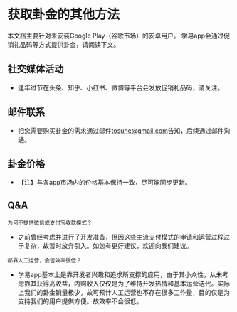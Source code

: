 # 获取卦金的其他方法
本文档主要针对未安装Google Play（谷歌市场）的安卓用户。
学易app会通过促销礼品码等方式提供卦金，请阅读下文。
## 社交媒体活动
- 逢年过节在头条、知乎、小红书、微博等平台会发放促销礼品码，请关注。
## 邮件联系
- 把您需要购买卦金的需求通过邮件<tosuhe@gmail.com>告知，后续通过邮件沟通。
## 卦金价格
- 【注】与各app市场内的价格基本保持一致，尽可能同步更新。
## Q&A
```
为何不提供微信或支付宝收款模式？
```
- 之前曾经考虑并进行了开发准备，但因这些主流支付模式的申请和运营过程过于复杂，故暂时放弃引入。如您有更好建议，欢迎向我们建议。
```
都靠人工运营，会否效率很低？
```
- 学易app基本上是靠开发者兴趣和追求所支撑的应用，由于其小众性，从未考虑靠其获得高收益，内购收入仅仅是为了维持开发热情和基本运营迭代。实际上我们的卦金销量极少，故可预计人工运营也不存在很多工作量，目的仅是为支持我们的用户提供方便。故效率不会很低。